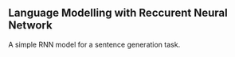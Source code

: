 ## Language Modelling with Reccurent Neural Network

A simple RNN model for  a sentence generation task.
